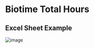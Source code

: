 # Biotime Total Hours

## Excel Sheet Example
![image](https://user-images.githubusercontent.com/5357529/219427402-9f204fe3-af72-4ccf-9fa7-661a8bf5bf1c.png)
